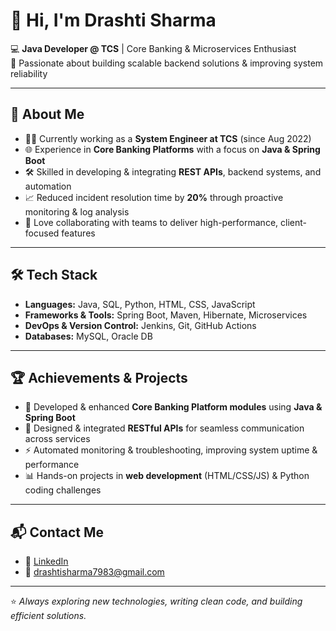 # 👋 Hi, I'm Drashti Sharma  

💻 **Java Developer @ TCS** | Core Banking & Microservices Enthusiast  
🚀 Passionate about building scalable backend solutions & improving system reliability  

---

## 🔹 About Me  
- 👩‍💻 Currently working as a **System Engineer at TCS** (since Aug 2022)  
- 🌐 Experience in **Core Banking Platforms** with a focus on **Java & Spring Boot**  
- 🛠️ Skilled in developing & integrating **REST APIs**, backend systems, and automation  
- 📈 Reduced incident resolution time by **20%** through proactive monitoring & log analysis  
- 🤝 Love collaborating with teams to deliver high-performance, client-focused features  

---

## 🛠️ Tech Stack  
- **Languages:** Java, SQL, Python, HTML, CSS, JavaScript  
- **Frameworks & Tools:** Spring Boot, Maven, Hibernate, Microservices  
- **DevOps & Version Control:** Jenkins, Git, GitHub Actions  
- **Databases:** MySQL, Oracle DB  

---

## 🏆 Achievements & Projects  
- 🚀 Developed & enhanced **Core Banking Platform modules** using **Java & Spring Boot**  
- 🔗 Designed & integrated **RESTful APIs** for seamless communication across services  
- ⚡ Automated monitoring & troubleshooting, improving system uptime & performance  
- 📊 Hands-on projects in **web development** (HTML/CSS/JS) & Python coding challenges  

---

## 📬 Contact Me  
- 💼 [LinkedIn](https://www.linkedin.com/in/drashti-sharma/)  
- 📧 drashtisharma7983@gmail.com  

---

⭐️ *Always exploring new technologies, writing clean code, and building efficient solutions.*  
